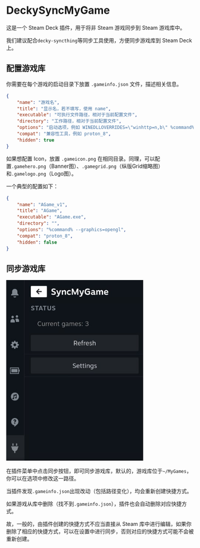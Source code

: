 # DeckySyncMyGame

这是一个 Steam Deck 插件，用于将非 Steam 游戏同步到 Steam 游戏库中。

我们建议配合`decky-syncthing`等同步工具使用，方便同步游戏库到 Steam Deck 上。

## 配置游戏库

你需要在每个游戏的启动目录下放置 `.gameinfo.json` 文件，描述相关信息。

```json
{
    "name": "游戏名",
    "title": "显示名，若不填写，使用 name",
    "executable": "可执行文件路径，相对于当前配置文件",
    "directory": "工作路径，相对于当前配置文件",
    "options": "启动选项，例如 WINEDLLOVERRIDES=\"winhttp=n,b\" %command%",
    "compat": "兼容性工具，例如 proton_8",
    "hidden": true
}
```

如果想配置 Icon，放置 `.gameicon.png` 在相同目录。同理，可以配置`.gamehero.png`（Banner图）、`.gamegrid.png`（纵版Grid缩略图）和`.gamelogo.png`（Logo图）。

一个典型的配置如下：

```json
{
    "name": "AGame_v1",
    "title": "AGame",
    "executable": "AGame.exe",
    "directory": "",
    "options": "%command% --graphics=opengl",
    "compat": "proton_8",
    "hidden": false
}
```

## 同步游戏库

![plugin](doc/1.png)

在插件菜单中点击同步按钮，即可同步游戏库，默认的，游戏库位于`~/MyGames`，你可以在选项中修改这一路径。

当插件发现`.gameinfo.json`出现改动（包括路径变化），均会重新创建快捷方式。

如果游戏从库中删除（找不到`.gameinfo.json`），插件也会自动删除对应快捷方式。

故，一般的，由插件创建的快捷方式不应当直接从 Steam 库中进行编辑，如果你删除了相应的快捷方式，可以在设置中进行同步，否则对应的快捷方式可能不会被重新创建。
